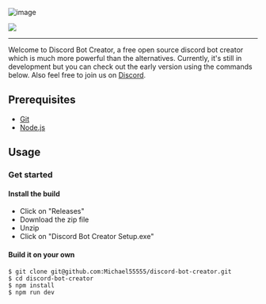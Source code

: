 ![image](https://user-images.githubusercontent.com/30301026/136669993-0219904e-c967-4b4f-8903-df43fb35f44b.png)

<img src="https://img.shields.io/badge/react%20-%2320232a.svg?&style=for-the-badge&logo=react&logoColor=%2361DAFB"/>

---

Welcome to Discord Bot Creator, a free open source discord bot creator which is much more powerful than the alternatives. Currently, it's still in development but you can check out the early version using the commands below. Also feel free to join us on [Discord](https://discord.gg/Z7ybzt2KRr).


## Prerequisites

- [Git](https://git-scm.com/book/en/v2/Getting-Started-Installing-Git)
- [Node.js](https://nodejs.org/en/download/)

## Usage

### Get started

#### Install the build

- Click on "Releases"
- Download the zip file
- Unzip
- Click on "Discord Bot Creator Setup.exe"

#### Build it on your own

```
$ git clone git@github.com:Michael55555/discord-bot-creator.git
$ cd discord-bot-creator
$ npm install
$ npm run dev
```
